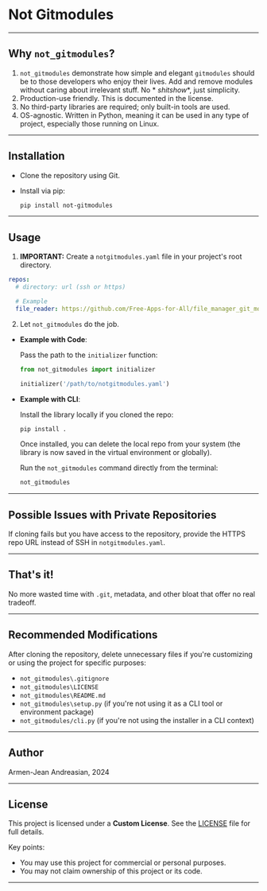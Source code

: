 # Not Gitmodules

---

## Why `not_gitmodules`?

1. `not_gitmodules` demonstrate how simple and elegant `gitmodules` should be to those developers who enjoy their lives. Add and remove modules without caring about irrelevant stuff. No *
   *shitshow**, just simplicity.
2. Production-use friendly. This is documented in the license.
3. No third-party libraries are required; only built-in tools are used.
4. OS-agnostic. Written in Python, meaning it can be used in any type of project, especially those running on Linux.

---

## Installation

- Clone the repository using Git.
- Install via pip:

  ```bash
  pip install not-gitmodules
  ```

---

## Usage

1. **IMPORTANT:** Create a `notgitmodules.yaml` file in your project's root directory.

 ```yaml
 repos:
   # directory: url (ssh or https)

   # Example
   file_reader: https://github.com/Free-Apps-for-All/file_manager_git_module
 ```


2. Let `not_gitmodules` do the job.

- **Example with Code**: 

  Pass the path to the `initializer` function:
   ```python
   from not_gitmodules import initializer

   initializer('/path/to/notgitmodules.yaml')
   ```

- **Example with CLI**:

   Install the library locally if you cloned the repo:

   ```bash
   pip install .
   ```

   Once installed, you can delete the local repo from your system (the library is now saved in the virtual environment
   or globally).

   Run the `not_gitmodules` command directly from the terminal:

   ```bash
   not_gitmodules
   ```

---

## Possible Issues with Private Repositories

If cloning fails but you have access to the repository, provide the HTTPS repo URL instead of SSH
in `notgitmodules.yaml`.

---

## That's it!

No more wasted time with `.git`, metadata, and other bloat that offer no real tradeoff.

---

## Recommended Modifications

After cloning the repository, delete unnecessary files if you're customizing or using the project for specific purposes:

- `not_gitmodules\.gitignore`
- `not_gitmodules\LICENSE`
- `not_gitmodules\README.md`
- `not_gitmodules\setup.py` (if you're not using it as a CLI tool or environment package)
- `not_gitmodules/cli.py` (if you're not using the installer in a CLI context)

---

## Author

Armen-Jean Andreasian, 2024

---

## License

This project is licensed under a **Custom License**. See the [LICENSE](./LICENSE) file for full details.

Key points:

- You may use this project for commercial or personal purposes.
- You may not claim ownership of this project or its code.

---
